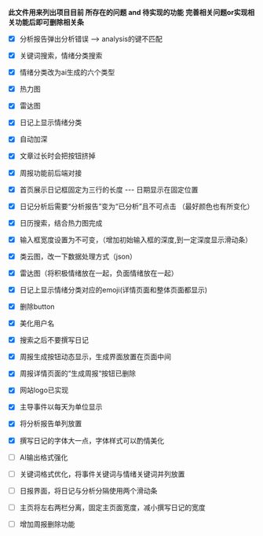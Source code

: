 **此文件用来列出项目目前 所存在的问题 and 待实现的功能**
**完善相关问题or实现相关功能后即可删除相关条**

- [x] 分析报告弹出分析错误 --> analysis的键不匹配
- [x] 关键词搜索，情绪分类搜索
- [x] 情绪分类改为ai生成的六个类型
- [x] 热力图
- [x] 雷达图
- [x] 日记上显示情绪分类
- [x] 自动加深
- [x] 文章过长时会把按钮挤掉
- [x] 周报功能前后端对接
- [x] 首页展示日记框固定为三行的长度 --- 日期显示在固定位置 
- [x] 日记分析后需要“分析报告”变为“已分析”且不可点击 （最好颜色也有所变化）
- [x] 日历搜索，结合热力图完成
- [x] 输入框宽度设置为不可变，（增加初始输入框的深度,到一定深度显示滑动条）
- [x] 类云图，改一下数据处理方式（json）
- [x] 雷达图（将积极情绪放在一起，负面情绪放在一起）
- [x] 日记上显示情绪分类对应的emoji(详情页面和整体页面都显示)
- [x] 删除button
- [x] 美化用户名
- [x] 搜索之后不要撰写日记
- [x] 周报生成按钮动态显示，生成界面放置在页面中间
- [x] 周报详情页面的“生成周报“按钮已删除
- [x] 网站logo已实现
- [x] 主导事件以每天为单位显示
- [x] 将分析报告单列放置
- [x] 撰写日记的字体大一点，字体样式可以酌情美化
- [ ] AI输出格式强化
- [ ] 关键词格式优化，将事件关键词与情绪关键词并列放置
- [ ] 日报界面，将日记与分析分隔使用两个滑动条
- [ ] 主页将左右两栏分离，固定主页面宽度，减小撰写日记的宽度
- [ ] 增加周报删除功能




